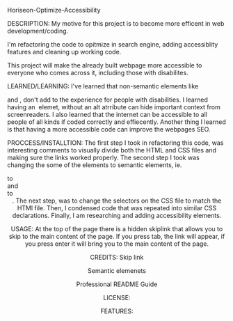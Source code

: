 Horiseon-Optimize-Accessibility

DESCRIPTION:
My motive for this project is to become more efficent in web development/coding. 

I'm refactoring the code to opitmize in search engine, adding accessiblity features and cleaning up working code. 

This project will make the already built webpage more accessible to everyone who comes across it, including those with disabilites. 

LEARNED/LEARNING:
I've learned that non-semantic elements like <div> and <span>, don't add to the experience for people with disabilities. I learned having an <img> elemet, without an alt atrribute can hide important context from screenreaders. I also learned that the internet can be accessible to all people of all kinds if coded correctly and effiecently. Another thing I learned is that having a more accessible code can improve the webpages SEO. 

PROCCESS/INSTALLTION:
The first step I took in refactoring this code, was interesting comments to visually divide both the HTML and CSS files and making sure the links worked properly. The second step I took was changing the some of the elements to semantic elements, ie. <div> to <nav> and <div class=header> to <header>. The next step, was to change the selectors on the CSS file to match the HTMl file. Then, I condensed code that was repeated into similar CSS declarations. Finally, I am researching and adding accessibility elements.

USAGE: 
At the top of the page there is a hidden skiplink that allows you to skip to the main content of the page. If you press tab, the link will appear, if you press enter it will bring you to the main content of the page.

CREDITS:
Skip link <a href="https://webaim.org/techniques/skipnav/#creating"></a>

Semantic elemenets <a href="https://developer.mozilla.org/en-US/docs/Glossary/Semantics"></a>

Professional README Guide <a href="https://coding-boot-camp.github.io/full-stack/github/professional-readme-guide"></a>

LICENSE:

FEATURES: 